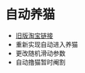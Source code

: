 # 自动养猫
+ [旧版淘宝链接](https://www.wandoujia.com/apps/32267/history_v253wa)
+ 重新实现自动进入养猫
+ 更改随机滑动参数
+ 自动撸猫暂时阉割
